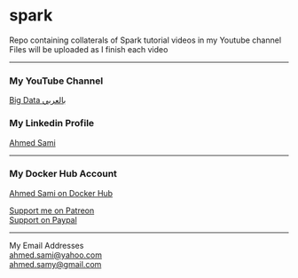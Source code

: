 # spark

Repo containing collaterals of Spark tutorial videos in my Youtube channel  
Files will be uploaded as I finish each video

***

### My YouTube Channel
[Big Data بالعربي](https://www.youtube.com/channel/UCFEnFy6vRzxYXslnY6mEweQ)  

### My Linkedin Profile
[Ahmed Sami](https://www.linkedin.com/in/ahmed-sami-a173138/)  
***

### My Docker Hub Account
[Ahmed Sami on Docker Hub](https://hub.docker.com/u/asami76)

[Support me on Patreon](https://www.patreon.com/user?u=43417528)  
[Support on Paypal](https://www.paypal.com/paypalme/ahmedsami1976)

***
  
My Email Addresses  
<ahmed.sami@yahoo.com>  
<ahmed.samy@gmail.com>
